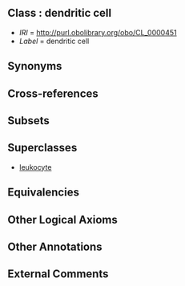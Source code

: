 
## Class : dendritic cell

 * *IRI* = http://purl.obolibrary.org/obo/CL_0000451
 * *Label* = dendritic cell

## Synonyms


## Cross-references


## Subsets


## Superclasses

 * [leukocyte](../../CL/38/CL_0000738.md)

## Equivalencies


## Other Logical Axioms


## Other Annotations


## External Comments

